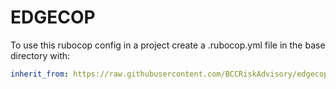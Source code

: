 # EDGECOP

To use this rubocop config in a project create a .rubocop.yml file in the base directory with:

```yml
inherit_from: https://raw.githubusercontent.com/BCCRiskAdvisory/edgecop/master/edgecop.yml
```

